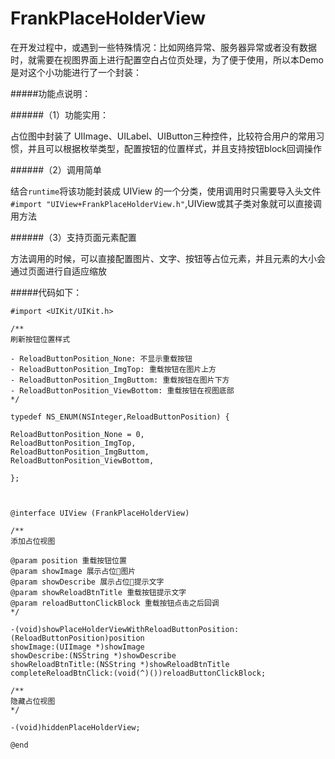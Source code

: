 # FrankPlaceHolderView


在开发过程中，或遇到一些特殊情况：比如网络异常、服务器异常或者没有数据时，就需要在视图界面上进行配置空白占位页处理，为了便于使用，所以本Demo是对这个小功能进行了一个封装：

#####功能点说明：

######（1）功能实用：

占位图中封装了 UIImage、UILabel、UIButton三种控件，比较符合用户的常用习惯，并且可以根据枚举类型，配置按钮的位置样式，并且支持按钮block回调操作

######（2）调用简单

结合`runtime`将该功能封装成 UIView 的一个分类，使用调用时只需要导入头文件` #import "UIView+FrankPlaceHolderView.h"`,UIView或其子类对象就可以直接调用方法

######（3）支持页面元素配置

方法调用的时候，可以直接配置图片、文字、按钮等占位元素，并且元素的大小会通过页面进行自适应缩放

#####代码如下：

```
#import <UIKit/UIKit.h>

/**
刷新按钮位置样式

- ReloadButtonPosition_None: 不显示重载按钮
- ReloadButtonPosition_ImgTop: 重载按钮在图片上方
- ReloadButtonPosition_ImgButtom: 重载按钮在图片下方
- ReloadButtonPosition_ViewBottom: 重载按钮在视图底部
*/

typedef NS_ENUM(NSInteger,ReloadButtonPosition) {

ReloadButtonPosition_None = 0,
ReloadButtonPosition_ImgTop,
ReloadButtonPosition_ImgButtom,
ReloadButtonPosition_ViewBottom,

};



@interface UIView (FrankPlaceHolderView)

/**
添加占位视图

@param position 重载按钮位置
@param showImage 展示占位图片
@param showDescribe 展示占位提示文字
@param showReloadBtnTitle 重载按钮提示文字
@param reloadButtonClickBlock 重载按钮点击之后回调
*/

-(void)showPlaceHolderViewWithReloadButtonPosition:(ReloadButtonPosition)position
showImage:(UIImage *)showImage
showDescribe:(NSString *)showDescribe
showReloadBtnTitle:(NSString *)showReloadBtnTitle
completeReloadBtnClick:(void(^)())reloadButtonClickBlock;

/**
隐藏占位视图
*/

-(void)hiddenPlaceHolderView;

@end

```
